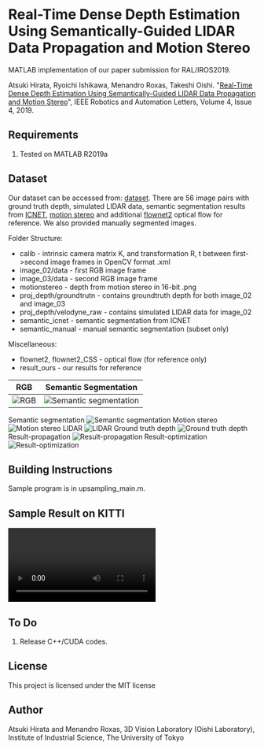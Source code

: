 # Real-Time Dense Depth Estimation Using Semantically-Guided LIDAR Data Propagation and Motion Stereo

MATLAB implementation of our paper submission for RAL/IROS2019.

Atsuki Hirata, Ryoichi Ishikawa, Menandro Roxas, Takeshi Oishi. "[Real-Time Dense Depth Estimation Using Semantically-Guided LIDAR Data Propagation and Motion Stereo](https://ieeexplore.ieee.org/document/8756107)", IEEE Robotics and Automation Letters, Volume 4, Issue 4, 2019.

## Requirements
1. Tested on MATLAB R2019a

## Dataset
Our dataset can be accessed from: [dataset](http://b2.cvl.iis.u-tokyo.ac.jp/~roxas/data_iros2019_open.zip). There are 56 image pairs with ground truth depth, simulated LIDAR data, semantic segmentation results from [ICNET](https://github.com/hellochick/ICNet-tensorflow), [motion stereo](https://github.com/menandro/Reconflow) and additional [flownet2](https://github.com/lmb-freiburg/flownet2) optical flow for reference. We also provided manually segmented images.

Folder Structure:
* calib - intrinsic camera matrix K, and transformation R, t between first->second image frames in OpenCV format .xml 
* image_02/data - first RGB image frame
* image_03/data - second RGB image frame
* motionstereo - depth from motion stereo in 16-bit .png
* proj_depth/groundtrutn - contains groundtruth depth for both image_02 and image_03 
* proj_depth/velodyne_raw - contains simulated LIDAR data for image_02
* semantic_icnet - semantic segmentation from ICNET
* semantic_manual - manual semantic segmentation (subset only)

Miscellaneous:
* flownet2, flownet2_CSS - optical flow (for reference only)
* result_ours - our results for reference


| RGB | Semantic Segmentation |
| --- | --- |
| ![RGB](http://b2.cvl.iis.u-tokyo.ac.jp/~roxas/image.png) | ![Semantic segmentation](http://b2.cvl.iis.u-tokyo.ac.jp/~roxas/semantic.png) |
Semantic segmentation
![Semantic segmentation](http://b2.cvl.iis.u-tokyo.ac.jp/~roxas/semantic.png)
Motion stereo
![Motion stereo](http://b2.cvl.iis.u-tokyo.ac.jp/~roxas/motionstereo.png)
LIDAR
![LIDAR](http://b2.cvl.iis.u-tokyo.ac.jp/~roxas/lidar.png)
Ground truth depth
![Ground truth depth](http://b2.cvl.iis.u-tokyo.ac.jp/~roxas/gtdepth.png)
Result-propagation
![Result-propagation](http://b2.cvl.iis.u-tokyo.ac.jp/~roxas/propagation.png)
Result-optimization
![Result-optimization](http://b2.cvl.iis.u-tokyo.ac.jp/~roxas/optimization.png)

## Building Instructions
Sample program is in upsampling_main.m.

## Sample Result on KITTI
![Video](http://b2.cvl.iis.u-tokyo.ac.jp/~roxas/iros2019resultgithub.mp4)

## To Do
1. Release C++/CUDA codes.

## License
This project is licensed under the MIT license

## Author
Atsuki Hirata and Menandro Roxas, 3D Vision Laboratory (Oishi Laboratory), Institute of Industrial Science, The University of Tokyo


